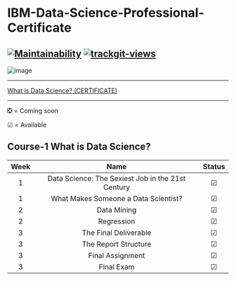# IBM-Data-Science-Professional-Certificate
[![Maintainability](https://api.codeclimate.com/v1/badges/9fcd5a44098ebe3f087e/maintainability)](https://codeclimate.com/github/D-ENCODER/IBM-Data-Science-Professional-Certificate/maintainability)
<a href="https://trackgit.com"><img src="https://us-central1-trackgit-analytics.cloudfunctions.net/token/ping/ljkx0otk2y4cl43znobl" alt="trackgit-views" /></a>
---
![image](https://github.com/D-ENCODER/IBM-Data-Science-Professional-Certificate/assets/86153190/1b23467d-8e4d-4a70-b16b-a84c5acfe6f7)

---

[What is Data Science? (CERTIFICATE)](https://github.com/D-ENCODER/IBM-Data-Science-Professional-Certificate/blob/master/Certificates/Coursera%20RWZKQG7PFGRC.pdf)

---
❎ = Coming soon


☑ = Available

## Course-1 What is Data Science?

| <center>**Week** 	|          <center>**Name**          	| <center>**Status** 	|
|:--------:	|:--------------------------:	|:------------:	|
|     1    	|                   Data Science: The Sexiest Job in the 21st Century      	|      ☑     	|
|     1    	|                    What Makes Someone a Data Scientist?      	|      ☑     	|
|     2    	|                    Data Mining     	|      ☑     	|
|     2    	|                    Regression      	|      ☑     	|
|     3    	|                    The Final Deliverable      	|      ☑     	|
|     3    	|                    The Report Structure      	|      ☑     	|
|     3    	|                    Final Assignment      	|      ☑     	|
|     3    	|             Final Exam 	|      ☑     	|
  
